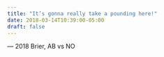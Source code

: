 ```yaml
---
title: "It’s gonna really take a pounding here!"
date: 2018-03-14T10:39:00-05:00
draft: false
---
```

— 2018 Brier, AB vs NO